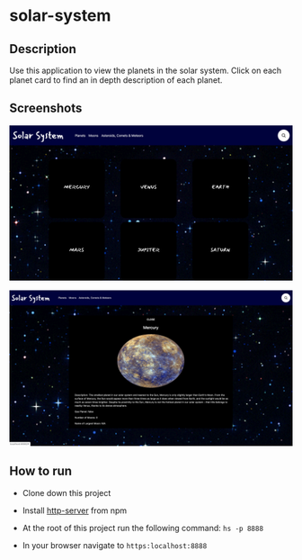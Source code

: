 # solar-system

## Description
Use this application to view the planets in the solar system. Click on each planet card to find an in depth description of each planet.

## Screenshots
![Solar System Preview 1](https://raw.githubusercontent.com/CharityBunyon/solar-system/master/images/fullSite.jpg)

![Solar System Preview 2](https://raw.githubusercontent.com/CharityBunyon/solar-system/master/images/individualCard.jpg)



## How to run
* Clone down this project 
* Install [http-server](https://www.npmjs.com/package/http-server) from npm
* At the root of this project run the following command: `hs -p 8888`



* In your browser navigate to `https:localhost:8888`